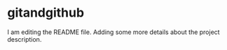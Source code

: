 # gitandgithub

I am editing the README file.
 Adding some more details about the project description.
